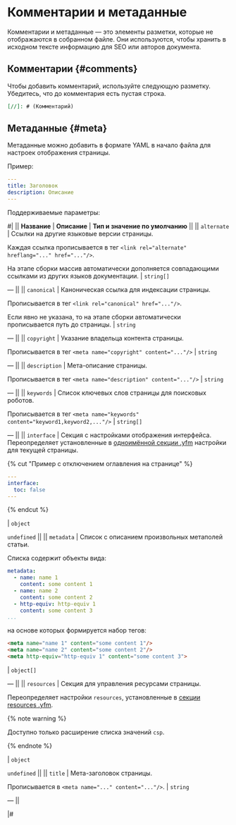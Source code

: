 # Комментарии и метаданные

Комментарии и метаданные — это элементы разметки, которые не отображаются в собранном файле. Они используются, чтобы хранить в исходном тексте информацию для SEO или авторов документа.

## Комментарии {#comments}

Чтобы добавить комментарий, используйте следующую разметку. Убедитесь, что до комментария есть пустая строка.

```markdown
[//]: # (Комментарий)
```

## Метаданные {#meta}

Метаданные можно добавить в формате YAML в начало файла для настроек отображения страницы.

Пример:
```yaml
---
title: Заголовок
description: Описание
---
```

Поддерживаемые параметры:

#|
|| **Название** | **Описание** | **Тип и значение по умолчанию** ||
|| `alternate` | Ссылки на другие языковые версии страницы.

Каждая ссылка прописывается в тег `<link rel="alternate" hreflang="..." href="..."/>`.

На этапе сборки массив автоматически дополняется совпадающими ссылками из других языков документации.
 | `string[]`

— ||
|| `canonical` | Каноническая ссылка для индексации страницы.

Прописывается в тег `<link rel="canonical" href="..."/>`.

Если явно не указана, то на этапе сборки автоматически прописывается путь до страницы.
 | `string`

— ||
|| `copyright` | Указание владельца контента страницы.

Прописывается в тег `<meta name="copyright" content="..."/>` | `string`

— ||
|| `description` | Мета-описание страницы.

Прописывается в тег `<meta name="description" content="..."/>` | `string`

— ||
|| `keywords` | Список ключевых слов страницы для поисковых роботов.

Прописывается в тег `<meta name="keywords" content="keyword1,keyword2,..."/>` | `string[]`

— ||
|| `interface` | Секция с настройками отображения интерфейса. Переопределяет установленные в [одноимённой секции .yfm](../settings.md#interface) настройки для текущей страницы.

{% cut "Пример с отключением оглавления на странице" %}

```yaml
---
interface:
  toc: false
---
```
{% endcut %}

| `object`

`undefined` ||
|| `metadata` | Список с описанием произвольных метаполей статьи.

Cписка содержит объекты вида:

```yaml
metadata:
  - name: name 1
    content: some content 1
  - name: name 2
    content: some content 2
  - http-equiv: http-equiv 1
    content: some content 3
...
```

на основе которых формируется набор тегов:
```html
<meta name="name 1" content="some content 1"/>
<meta name="name 2" content="some content 2"/>
<meta http-equiv="http-equiv 1" content="some content 3">
```

| `object[]`

— ||
|| `resources` | Секция для управления ресурсами страницы.

Переопределяет настройки `resources`, установленные в [секции resources .yfm](../settings.md#resources).

{% note warning %}

Доступно только расширение списка значений `csp`.

{% endnote %}

| `object`

`undefined` ||
|| `title` | Мета-заголовок страницы.

Прописывается в `<meta name="..." content="..."/>`. | `string`

— ||

|#
